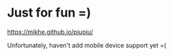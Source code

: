 # Just for fun =)

https://mikhe.github.io/piupiu/

Unfortunately, haven't add mobile device support yet =(
